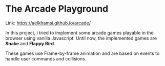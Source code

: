 # The Arcade Playground

Link: https://aelkhamsi.github.io/arcade/

In this project, i tried to implement some arcade games playable in the browser using vanilla Javascript.
Until now, the implemented games are **Snake** and **Flappy Bird**.
				
These games use Frame-by-frame animation and are based on events to handle user commands and collisions.

